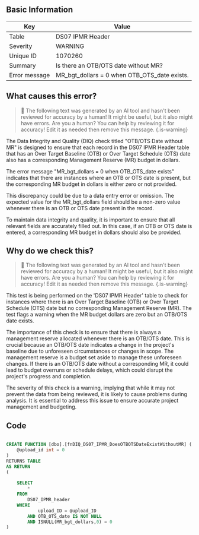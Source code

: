 ## Basic Information
| Key         | Value          |
|-------------|----------------|
| Table       | DS07 IPMR Header |
| Severity    | WARNING |
| Unique ID   | 1070260   |
| Summary     | Is there an OTB/OTS date without MR? |
| Error message | MR_bgt_dollars = 0 when OTB_OTS_date exists. |

## What causes this error?

> :robot: The following text was generated by an AI tool and hasn't been reviewed for accuracy by a human! It might be useful, but it also might have errors. Are you a human? You can help by reviewing it for accuracy! Edit it as needed then remove this message.
{.is-warning}

The Data Integrity and Quality (DIQ) check titled "OTB/OTS Date without MR" is designed to ensure that each record in the DS07 IPMR Header table that has an Over Target Baseline (OTB) or Over Target Schedule (OTS) date also has a corresponding Management Reserve (MR) budget in dollars. 

The error message "MR_bgt_dollars = 0 when OTB_OTS_date exists" indicates that there are instances where an OTB or OTS date is present, but the corresponding MR budget in dollars is either zero or not provided. 

This discrepancy could be due to a data entry error or omission. The expected value for the MR_bgt_dollars field should be a non-zero value whenever there is an OTB or OTS date present in the record. 

To maintain data integrity and quality, it is important to ensure that all relevant fields are accurately filled out. In this case, if an OTB or OTS date is entered, a corresponding MR budget in dollars should also be provided.
## Why do we check this?

> :robot: The following text was generated by an AI tool and hasn't been reviewed for accuracy by a human! It might be useful, but it also might have errors. Are you a human? You can help by reviewing it for accuracy! Edit it as needed then remove this message.
{.is-warning}

This test is being performed on the 'DS07 IPMR Header' table to check for instances where there is an Over Target Baseline (OTB) or Over Target Schedule (OTS) date but no corresponding Management Reserve (MR). The test flags a warning when the MR budget dollars are zero but an OTB/OTS date exists. 

The importance of this check is to ensure that there is always a management reserve allocated whenever there is an OTB/OTS date. This is crucial because an OTB/OTS date indicates a change in the project's baseline due to unforeseen circumstances or changes in scope. The management reserve is a budget set aside to manage these unforeseen changes. If there is an OTB/OTS date without a corresponding MR, it could lead to budget overruns or schedule delays, which could disrupt the project's progress and completion. 

The severity of this check is a warning, implying that while it may not prevent the data from being reviewed, it is likely to cause problems during analysis. It is essential to address this issue to ensure accurate project management and budgeting.
## Code

```sql

CREATE FUNCTION [dbo].[fnDIQ_DS07_IPMR_DoesOTBOTSDateExistWithoutMR] (
	@upload_id int = 0
)
RETURNS TABLE
AS RETURN
(
	
	SELECT 
		*
	FROM
		DS07_IPMR_header
	WHERE
			upload_ID = @upload_ID
		AND OTB_OTS_date IS NOT NULL
		AND ISNULL(MR_bgt_dollars,0) = 0
)
```
